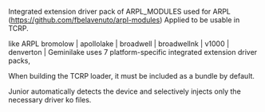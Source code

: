 Integrated extension driver pack of ARPL_MODULES used for ARPL
(https://github.com/fbelavenuto/arpl-modules) Applied to be usable in TCRP.

like ARPL bromolow | apollolake | broadwell | broadwellnk | v1000 | denverton | Geminilake uses 7 platform-specific integrated extension driver packs,

When building the TCRP loader, it must be included as a bundle by default.

Junior automatically detects the device and selectively injects only the necessary driver ko files.
